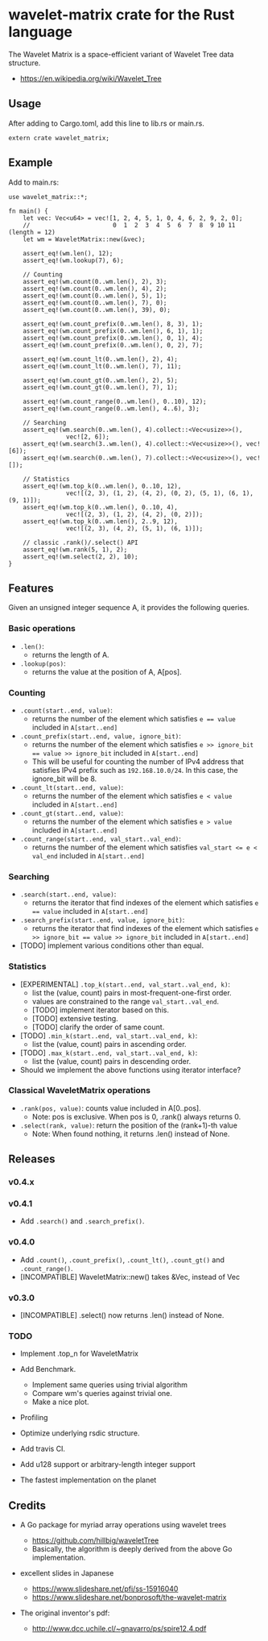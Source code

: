 # wavelet-matrix crate for the Rust language

The Wavelet Matrix is a space-efficient variant of Wavelet Tree data structure.
- https://en.wikipedia.org/wiki/Wavelet_Tree

## Usage

After adding to Cargo.toml, add this line to lib.rs or main.rs.
```
extern crate wavelet_matrix;
```

## Example

Add to main.rs:
```
use wavelet_matrix::*;

fn main() {
    let vec: Vec<u64> = vec![1, 2, 4, 5, 1, 0, 4, 6, 2, 9, 2, 0];
    //                       0  1  2  3  4  5  6  7  8  9 10 11 (length = 12)
    let wm = WaveletMatrix::new(&vec);

    assert_eq!(wm.len(), 12);
    assert_eq!(wm.lookup(7), 6);

    // Counting
    assert_eq!(wm.count(0..wm.len(), 2), 3);
    assert_eq!(wm.count(0..wm.len(), 4), 2);
    assert_eq!(wm.count(0..wm.len(), 5), 1);
    assert_eq!(wm.count(0..wm.len(), 7), 0);
    assert_eq!(wm.count(0..wm.len(), 39), 0);

    assert_eq!(wm.count_prefix(0..wm.len(), 8, 3), 1);
    assert_eq!(wm.count_prefix(0..wm.len(), 6, 1), 1);
    assert_eq!(wm.count_prefix(0..wm.len(), 0, 1), 4);
    assert_eq!(wm.count_prefix(0..wm.len(), 0, 2), 7);

    assert_eq!(wm.count_lt(0..wm.len(), 2), 4);
    assert_eq!(wm.count_lt(0..wm.len(), 7), 11);

    assert_eq!(wm.count_gt(0..wm.len(), 2), 5);
    assert_eq!(wm.count_gt(0..wm.len(), 7), 1);

    assert_eq!(wm.count_range(0..wm.len(), 0..10), 12);
    assert_eq!(wm.count_range(0..wm.len(), 4..6), 3);

    // Searching
    assert_eq!(wm.search(0..wm.len(), 4).collect::<Vec<usize>>(),
                vec![2, 6]);
    assert_eq!(wm.search(3..wm.len(), 4).collect::<Vec<usize>>(), vec![6]);
    assert_eq!(wm.search(0..wm.len(), 7).collect::<Vec<usize>>(), vec![]);

    // Statistics
    assert_eq!(wm.top_k(0..wm.len(), 0..10, 12),
                vec![(2, 3), (1, 2), (4, 2), (0, 2), (5, 1), (6, 1), (9, 1)]);
    assert_eq!(wm.top_k(0..wm.len(), 0..10, 4),
                vec![(2, 3), (1, 2), (4, 2), (0, 2)]);
    assert_eq!(wm.top_k(0..wm.len(), 2..9, 12),
                vec![(2, 3), (4, 2), (5, 1), (6, 1)]);

    // classic .rank()/.select() API
    assert_eq!(wm.rank(5, 1), 2);
    assert_eq!(wm.select(2, 2), 10);
}
```

## Features

Given an unsigned integer sequence A, it provides the following queries.

### Basic operations

- `.len()`: 
  - returns the length of A.
- `.lookup(pos)`: 
  - returns the value at the position of A, A[pos].

### Counting

- `.count(start..end, value)`:
  - returns the number of the element which satisfies `e == value` included in `A[start..end]`
- `.count_prefix(start..end, value, ignore_bit)`:
  - returns the number of the element which satisfies `e >> ignore_bit == value >> ignore_bit` included in `A[start..end]`
  - This will be useful for counting the number of IPv4 address that satisfies IPv4 prefix such as `192.168.10.0/24`. In this case, the ignore_bit will be 8.
- `.count_lt(start..end, value)`:
  - returns the number of the element which satisfies `e < value` included in `A[start..end]`
- `.count_gt(start..end, value)`:
  - returns the number of the element which satisfies `e > value` included in `A[start..end]`
- `.count_range(start..end, val_start..val_end)`:
  - returns the number of the element which satisfies `val_start <= e < val_end` included in `A[start..end]`

### Searching

- `.search(start..end, value)`:
  - returns the iterator that find indexes of the element which satisfies `e == value` included in `A[start..end]`
- `.search_prefix(start..end, value, ignore_bit)`:
  - returns the iterator that find indexes of the element which satisfies `e >> ignore_bit == value >> ignore_bit` included in `A[start..end]`
- [TODO] implement various conditions other than equal.

### Statistics

- [EXPERIMENTAL] `.top_k(start..end, val_start..val_end, k)`:
  - list the (value, count) pairs in most-frequent-one-first order.
  - values are constrained to the range `val_start..val_end`.
  - [TODO] implement iterator based on this.
  - [TODO] extensive testing.
  - [TODO] clarify the order of same count.
- [TODO] `.min_k(start..end, val_start..val_end, k)`:
  - list the (value, count) pairs in ascending order.
- [TODO] `.max_k(start..end, val_start..val_end, k)`:
  - list the (value, count) pairs in descending order.
- Should we implement the above functions using iterator interface?

### Classical WaveletMatrix operations

- `.rank(pos, value)`: counts value included in A[0..pos]. 
  - Note: pos is exclusive. When pos is 0, .rank() always returns 0.
- `.select(rank, value)`: return the position of the (rank+1)-th value
  - Note: When found nothing, it returns .len() instead of None.

## Releases 

### v0.4.x

### v0.4.1
- Add `.search()` and `.search_prefix()`.

### v0.4.0
- Add `.count()`, `.count_prefix()`, `.count_lt()`, `.count_gt()` and `.count_range()`.
- [INCOMPATIBLE] WaveletMatrix::new() takes &Vec<u64>, instead of Vec<u64>

### v0.3.0
- [INCOMPATIBLE] .select() now returns .len() instead of None.

### TODO

- Implement .top_n for WaveletMatrix
- Add Benchmark.
  - Implement same queries using trivial algorithm
  - Compare wm's queries against trivial one.
  - Make a nice plot.
- Profiling
- Optimize underlying rsdic structure.
- Add travis CI.
- Add u128 support or arbitrary-length integer support

- The fastest implementation on the planet 

## Credits

- A Go package for myriad array operations using wavelet trees
  - https://github.com/hillbig/waveletTree
  - Basically, the algorithm is deeply derived from the above Go implementation.

- excellent slides in Japanese
  - https://www.slideshare.net/pfi/ss-15916040
  - https://www.slideshare.net/bonprosoft/the-wavelet-matrix

- The original inventor's pdf:
  - http://www.dcc.uchile.cl/~gnavarro/ps/spire12.4.pdf
